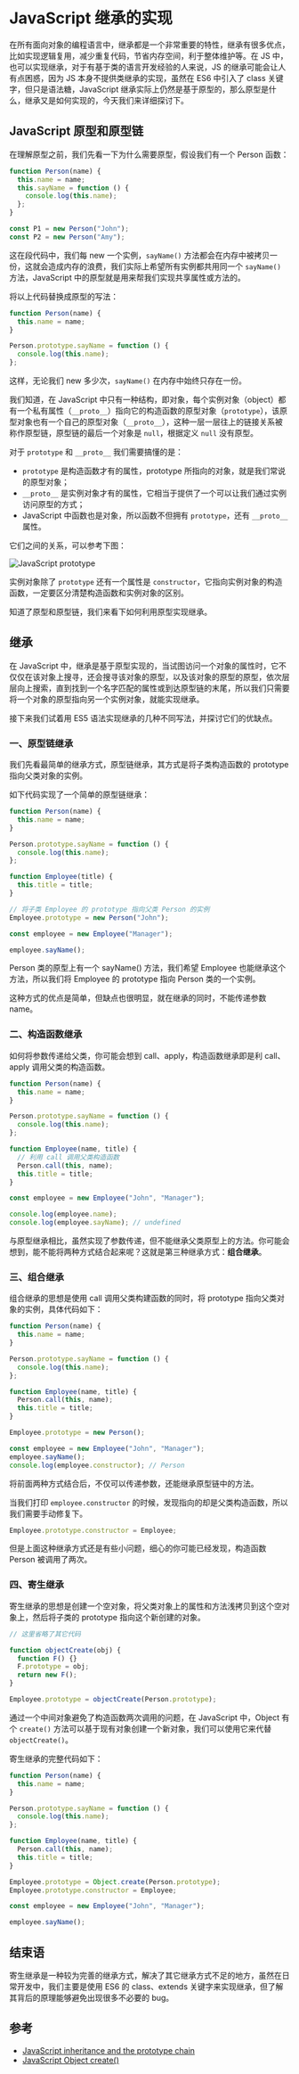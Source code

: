 # JavaScript 继承的实现

在所有面向对象的编程语言中，继承都是一个非常重要的特性，继承有很多优点，比如实现逻辑复用，减少重复代码，节省内存空间，利于整体维护等。在 JS 中，也可以实现继承，对于有基于类的语言开发经验的人来说，JS 的继承可能会让人有点困惑，因为 JS 本身不提供类继承的实现，虽然在 ES6 中引入了 class 关键字，但只是语法糖，JavaScript 继承实际上仍然是基于原型的，那么原型是什么，继承又是如何实现的，今天我们来详细探讨下。

## JavaScript 原型和原型链

在理解原型之前，我们先看一下为什么需要原型，假设我们有一个 Person 函数：

```js
function Person(name) {
  this.name = name;
  this.sayName = function () {
    console.log(this.name);
  };
}

const P1 = new Person("John");
const P2 = new Person("Amy");
```

这在段代码中，我们每 new 一个实例，`sayName()` 方法都会在内存中被拷贝一份，这就会造成内存的浪费，我们实际上希望所有实例都共用同一个 `sayName()` 方法，JavaScript 中的原型就是用来帮我们实现共享属性或方法的。

将以上代码替换成原型的写法：

```js
function Person(name) {
  this.name = name;
}

Person.prototype.sayName = function () {
  console.log(this.name);
};
```

这样，无论我们 new 多少次，`sayName()` 在内存中始终只存在一份。

我们知道，在 JavaScript 中只有一种结构，即对象，每个实例对象（object）都有一个私有属性（`__proto__`）指向它的构造函数的原型对象（`prototype`），该原型对象也有一个自己的原型对象（`__proto__`），这种一层一层往上的链接关系被称作原型链，原型链的最后一个对象是 `null`，根据定义 `null` 没有原型。

对于 `prototype` 和 `__proto__` 我们需要搞懂的是：

- `prototype` 是构造函数才有的属性，prototype 所指向的对象，就是我们常说的原型对象；
- `__proto__` 是实例对象才有的属性，它相当于提供了一个可以让我们通过实例访问原型的方式；
- JavaScript 中函数也是对象，所以函数不但拥有 `prototype`，还有 `__proto__` 属性。

它们之间的关系，可以参考下图：

![JavaScript prototype](../assets/web/javascript-prototype.png)

实例对象除了 `prototype` 还有一个属性是 `constructor`，它指向实例对象的构造函数，一定要区分清楚构造函数和实例对象的区别。

知道了原型和原型链，我们来看下如何利用原型实现继承。

## 继承

在 JavaScript 中，继承是基于原型实现的，当试图访问一个对象的属性时，它不仅仅在该对象上搜寻，还会搜寻该对象的原型，以及该对象的原型的原型，依次层层向上搜索，直到找到一个名字匹配的属性或到达原型链的末尾，所以我们只需要将一个对象的原型指向另一个实例对象，就能实现继承。

接下来我们试着用 ES5 语法实现继承的几种不同写法，并探讨它们的优缺点。

### 一、原型链继承

我们先看最简单的继承方式，原型链继承，其方式是将子类构造函数的 prototype 指向父类对象的实例。

如下代码实现了一个简单的原型链继承：

```js
function Person(name) {
  this.name = name;
}

Person.prototype.sayName = function () {
  console.log(this.name);
};

function Employee(title) {
  this.title = title;
}

// 将子类 Employee 的 prototype 指向父类 Person 的实例
Employee.prototype = new Person("John");

const employee = new Employee("Manager");

employee.sayName();
```

Person 类的原型上有一个 sayName() 方法，我们希望 Employee 也能继承这个方法，所以我们将 Employee 的 prototype 指向 Person 类的一个实例。

这种方式的优点是简单，但缺点也很明显，就在继承的同时，不能传递参数 name。

### 二、构造函数继承

如何将参数传递给父类，你可能会想到 call、apply，构造函数继承即是利 call、apply 调用父类的构造函数。

```js
function Person(name) {
  this.name = name;
}

Person.prototype.sayName = function () {
  console.log(this.name);
};

function Employee(name, title) {
  // 利用 call 调用父类构造函数
  Person.call(this, name);
  this.title = title;
}

const employee = new Employee("John", "Manager");

console.log(employee.name);
console.log(employee.sayName); // undefined
```

与原型继承相比，虽然实现了参数传递，但不能继承父类原型上的方法。你可能会想到，能不能将两种方式结合起来呢？这就是第三种继承方式：**组合继承**。

### 三、组合继承

组合继承的思想是使用 call 调用父类构建函数的同时，将 prototype 指向父类对象的实例，具体代码如下：

```js
function Person(name) {
  this.name = name;
}

Person.prototype.sayName = function () {
  console.log(this.name);
};

function Employee(name, title) {
  Person.call(this, name);
  this.title = title;
}

Employee.prototype = new Person();

const employee = new Employee("John", "Manager");
employee.sayName();
console.log(employee.constructor); // Person
```

将前面两种方式结合后，不仅可以传递参数，还能继承原型链中的方法。

当我们打印 `employee.constructor` 的时候，发现指向的却是父类构造函数，所以我们需要手动修复下。

```js
Employee.prototype.constructor = Employee;
```

但是上面这种继承方式还是有些小问题，细心的你可能已经发现，构造函数 Person 被调用了两次。

### 四、寄生继承

寄生继承的思想是创建一个空对象，将父类对象上的属性和方法浅拷贝到这个空对象上，然后将子类的 prototype 指向这个新创建的对象。

```js
// 这里省略了其它代码

function objectCreate(obj) {
  function F() {}
  F.prototype = obj;
  return new F();
}

Employee.prototype = objectCreate(Person.prototype);
```

通过一个中间对象避免了构造函数两次调用的问题，在 JavaScript 中，Object 有个 `create()` 方法可以基于现有对象创建一个新对象，我们可以使用它来代替 `objectCreate()`。

寄生继承的完整代码如下：

```js
function Person(name) {
  this.name = name;
}

Person.prototype.sayName = function () {
  console.log(this.name);
};

function Employee(name, title) {
  Person.call(this, name);
  this.title = title;
}

Employee.prototype = Object.create(Person.prototype);
Employee.prototype.constructor = Employee;

const employee = new Employee("John", "Manager");

employee.sayName();
```

## 结束语

寄生继承是一种较为完善的继承方式，解决了其它继承方式不足的地方，虽然在日常开发中，我们主要是使用 ES6 的 class、extends 关键字来实现继承，但了解其背后的原理能够避免出现很多不必要的 bug。

## 参考

- [JavaScript inheritance and the prototype chain](https://developer.mozilla.org/en-US/docs/Web/JavaScript/Inheritance_and_the_prototype_chain)
- [JavaScript Object create()](https://developer.mozilla.org/zh-CN/docs/Web/JavaScript/Reference/Global_Objects/Object/create)
